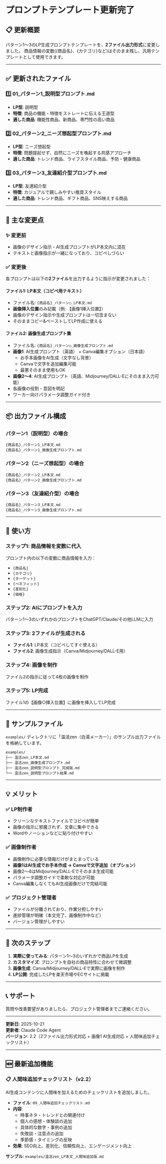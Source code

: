 # プロンプトテンプレート更新完了

## 📋 更新概要

パターン1～3のLP生成プロンプトテンプレートを、**2ファイル出力形式**に変更しました。
商品情報の変数({商品名}、{カテゴリ}など)はそのまま残し、汎用テンプレートとして使用できます。

---

## ✅ 更新されたファイル

### 1️⃣ **01_パターン1_説明型プロンプト.md**
- **LP型**: 説明型
- **特徴**: 商品の機能・特徴をストレートに伝える王道型
- **適した商品**: 機能性商品、新商品、専門性の高い商品

### 2️⃣ **02_パターン2_ニーズ想起型プロンプト.md**
- **LP型**: ニーズ想起型
- **特徴**: 問題提起せず、自然にニーズを喚起する共感アプローチ
- **適した商品**: トレンド商品、ライフスタイル商品、予防・健康商品

### 3️⃣ **03_パターン3_友達紹介型プロンプト.md**
- **LP型**: 友達紹介型
- **特徴**: カジュアルで親しみやすい推奨スタイル
- **適した商品**: トレンド商品、ギフト商品、SNS映えする商品

---

## 🎯 主な変更点

### ✨ **変更前**
- 画像のデザイン指示・AI生成プロンプトがLP本文内に混在
- テキストと画像指示が一緒になっており、コピペしづらい

### ✅ **変更後**
各プロンプトは以下の**2ファイル**を出力するように指示が変更されました：

#### **ファイル1: LP本文（コピペ用テキスト）**
- ファイル名: `{商品名}_パターン○_LP本文.md`
- **画像挿入位置**のみ記載（例: 【画像1挿入位置】）
- 画像のデザイン指示や生成プロンプトは一切含まない
- そのままコピー&ペーストしてLP作成に使える

#### **ファイル2: 画像生成プロンプト集**
- ファイル名: `{商品名}_パターン○_画像生成プロンプト.md`
- **画像1**: AI生成プロンプト（英語） + Canva編集オプション（日本語）
  * お手本画像をAI生成（文字なし背景）
  * Canvaで文字を追加編集可能
  * 最悪そのまま使用もOK
- **画像2～4**: AI生成プロンプト（英語、Midjourney/DALL-Eにそのまま入力可能）
- 各画像の役割・意図を明記
- ワーカー向けパラメータ調整ガイド付き

---

## 📦 出力ファイル構成

### パターン1（説明型）の場合
```
{商品名}_パターン1_LP本文.md
{商品名}_パターン1_画像生成プロンプト.md
```

### パターン2（ニーズ想起型）の場合
```
{商品名}_パターン2_LP本文.md
{商品名}_パターン2_画像生成プロンプト.md
```

### パターン3（友達紹介型）の場合
```
{商品名}_パターン3_LP本文.md
{商品名}_パターン3_画像生成プロンプト.md
```

---

## 🔧 使い方

### ステップ1: 商品情報を変数に代入
プロンプト内の以下の変数に商品情報を入力：
- `{商品名}`
- `{カテゴリ}`
- `{ターゲット}`
- `{ベネフィット}`
- `{差別化}`
- `{価格}`

### ステップ2: AIにプロンプトを入力
パターン1～3のいずれかのプロンプトをChatGPT/Claude/その他LLMに入力

### ステップ3: 2ファイルが生成される
- **ファイル1**: LP本文（コピペしてすぐ使える）
- **ファイル2**: 画像生成指示（Canva/Midjourney/DALL-E用）

### ステップ4: 画像を制作
ファイル2の指示に従って4枚の画像を制作

### ステップ5: LP完成
ファイル1の【画像○挿入位置】に画像を挿入してLP完成

---

## 📂 サンプルファイル

`examples/` ディレクトリに「温活zen（白湯メーカー）」のサンプル出力ファイルを格納しています。

```
examples/
├── 温活zen_LP本文.md
├── 温活zen_画像生成プロンプト.md
├── 温活zen_説明型プロンプト_完成版.md
└── 温活zen_説明型プロンプト結果.md
```

---

## 💡 メリット

### ✅ **LP制作者**
- クリーンなテキストファイルでコピペが簡単
- 画像の指示に邪魔されず、文章に集中できる
- Wordやノーションなどに貼り付けやすい

### ✅ **画像制作者**
- 画像制作に必要な情報だけがまとまっている
- **画像1はAI生成でお手本作成 → Canvaで文字追加（オプション）**
- 画像2～4はMidjourney/DALL-Eでそのまま生成可能
- パラメータ調整ガイドで柔軟な対応が可能
- Canva編集しなくてもAI生成画像だけで完結可能

### ✅ **プロジェクト管理者**
- ファイルが分離されており、作業分担しやすい
- 進捗管理が明確（本文完了、画像制作中など）
- バージョン管理がしやすい

---

## 🚀 次のステップ

1. **実際に使ってみる**: パターン1～3のいずれかで商品LPを生成
2. **カスタマイズ**: プロンプトを自社の商品特性に合わせて微調整
3. **画像生成**: Canva/Midjourney/DALL-Eで実際に画像を制作
4. **LP公開**: 完成したLPを楽天市場やECサイトに掲載

---

## 📞 サポート

質問や改善要望がありましたら、プロジェクト管理者までご連絡ください。

---

**更新日**: 2025-10-21  
**更新者**: Claude Code Agent  
**バージョン**: 2.2（2ファイル出力形式対応 + 画像1 AI生成対応 + 人間味追加チェックリスト）

---

## 🆕 最新追加機能

### 📋 人間味追加チェックリスト（v2.2）
AI生成コンテンツに人間味を加えるためのチェックリストを追加しました。

- **ファイル**: `09_人間味追加チェックリスト.md`
- **内容**: 
  * 時事ネタ・トレンドとの関連付け
  * 個人の感想・体験談の追加
  * 具体的な数字・事例の追加
  * 失敗談・注意点の追加
  * 季節感・タイミングの反映
- **効果**: SEO向上、差別化、信頼性向上、エンゲージメント向上

**サンプル**: `examples/温活zen_LP本文_人間味追加版.md`
